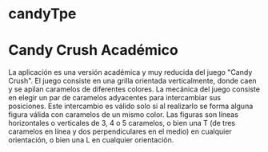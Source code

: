 # candyTpe
<h1>Candy Crush Académico</h1>

<p>La aplicación es una versión académica y muy reducida del juego "Candy Crush". El juego
consiste en una grilla orientada verticalmente, donde caen y se apilan caramelos de diferentes
colores. La mecánica del juego consiste en elegir un par de caramelos adyacentes para intercambiar
sus posiciones. Este intercambio es válido solo si al realizarlo se forma alguna figura válida con
caramelos de un mismo color. Las figuras son líneas horizontales o verticales de 3, 4 o 5 caramelos, o bien una T (de tres
caramelos en línea y dos perpendiculares en el medio) en cualquier orientación, o bien una L en
cualquier orientación.</p>
